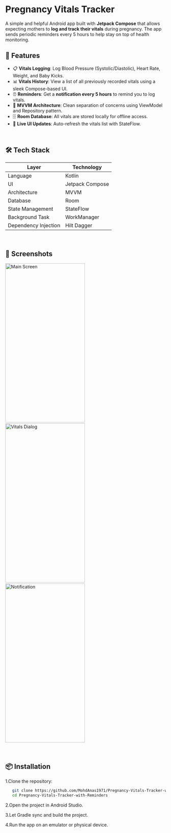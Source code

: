 # Pregnancy Vitals Tracker

A simple and helpful Android app built with **Jetpack Compose** that allows expecting mothers to **log and track their vitals** during pregnancy. The app sends periodic reminders every 5 hours to help stay on top of health monitoring.
<br/>
## 📱 Features

- 📋 **Vitals Logging**: Log Blood Pressure (Systolic/Diastolic), Heart Rate, Weight, and Baby Kicks.
- 📊 **Vitals History**: View a list of all previously recorded vitals using a sleek Compose-based UI.
- ⏰ **Reminders**: Get a **notification every 5 hours** to remind you to log vitals.
- 🧠 **MVVM Architecture**: Clean separation of concerns using ViewModel and Repository pattern.
- 🗄️ **Room Database**: All vitals are stored locally for offline access.
- 📡 **Live UI Updates**: Auto-refresh the vitals list with StateFlow.

<br/>

## 🛠️ Tech Stack

| Layer              | Technology             |
|--------------------|------------------------|
| Language           | Kotlin                 |
| UI                 | Jetpack Compose        |
| Architecture       | MVVM                   |
| Database           | Room                   |
| State Management   | StateFlow              |
| Background Task    | WorkManager            |
| Dependency Injection | Hilt Dagger          |

<br/>

## 🧩 Screenshots
<p align="left">
  <img src="https://github.com/user-attachments/assets/459bc82b-8c83-41e1-9d1f-aa0018c919e3" alt="Main Screen" width="250" height="500" />
  &nbsp;&nbsp;&nbsp;
  <img src="https://github.com/user-attachments/assets/2a5edb4b-85a6-46f7-a1d7-8bbe4092fa83" alt="Vitals Dialog" width="250" height="500" />
  &nbsp;&nbsp;&nbsp;
  <img src="https://github.com/user-attachments/assets/98adc74c-da20-4ab9-9f84-d70f2708dce8" alt="Notification" width="250" height="500" />
</p>

<br/>

## 📦 Installation
1.Clone the repository:

```bash
   git clone https://github.com/MohdAnas1971/Pregnancy-Vitals-Tracker-with-Reminders.git
   cd Pregnancy-Vitals-Tracker-with-Reminders
```
2.Open the project in Android Studio.

3.Let Gradle sync and build the project.

4.Run the app on an emulator or physical device.
